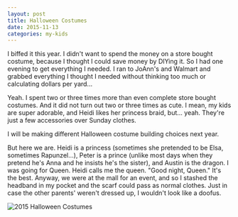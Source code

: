 ```yaml
---
layout: post
title: Halloween Costumes
date: 2015-11-13
categories: my-kids
---
```


I biffed it this year.  I didn't want to spend the money on a store bought
costume, because I thought I could save money by DIYing it. So I had one evening
to get everything I needed.  I ran to JoAnn's and Walmart and grabbed everything
I thought I needed without thinking too much or calculating dollars per yard...

Yeah.  I spent two or three times more than even complete store bought costumes.
And it did not turn out two or three times as cute. I mean, my kids are super
adorable, and Heidi likes her princess braid, but... yeah.  They're just a few accessories
over Sunday clothes.

I will be making different Halloween costume building choices next year.

But here we are.  Heidi is a princess (sometimes she pretended to be Elsa, sometimes
  Rapunzel...), Peter is a prince (unlike most days when they pretend he's Anna
  and he insists he's the sister), and Austin is the dragon.  I was going for Queen.
  Heidi calls me the queen. "Good night, Queen."  It's the best. Anyway, we were
  at the mall for an event, and so I stashed the headband in my pocket and the scarf
  could pass as normal clothes.  Just in case the other parents' weren't dressed
  up, I wouldn't look like a doofus.

![2015 Halloween Costumes](/royal-family.jpg)
